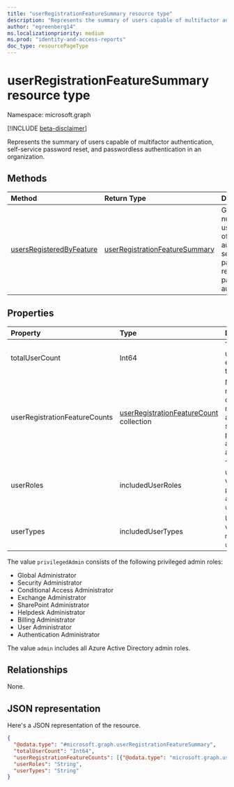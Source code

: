 ```yaml
---
title: "userRegistrationFeatureSummary resource type"
description: "Represents the summary of users capable of multifactor authentication, self-service password reset, and passwordless authentication in an organization."
author: "egreenberg14"
ms.localizationpriority: medium
ms.prod: "identity-and-access-reports"
doc_type: resourcePageType
---
```


# userRegistrationFeatureSummary resource type

Namespace: microsoft.graph

[!INCLUDE [beta-disclaimer](../../includes/beta-disclaimer.md)]

Represents the summary of users capable of multifactor authentication, self-service password reset, and passwordless authentication in an organization.

## Methods

| Method       | Return Type | Description |
|:-------------|:------------|:------------|
| [usersRegisteredByFeature](../api/authenticationmethodsroot-usersregisteredbyfeature.md) | [userRegistrationFeatureSummary](../resources/userregistrationfeaturesummary.md) | Get the number of users capable of multifactor authentication, self-service password reset, and passwordless authentication. |

## Properties

|Property|Type|Description|
|:---|:---|:---|
|totalUserCount|Int64|Total number of users accounts, excluding those that are blocked.|
|userRegistrationFeatureCounts|[userRegistrationFeatureCount](../resources/userregistrationfeaturecount.md) collection|Number of users registered or capable for multifactor authentication, self-service password reset, and passwordless authentication.|
|userRoles|includedUserRoles|The role type of the user. Possible values are: `all`, `privilegedAdmin`, `admin`, `user`, `unknownFutureValue`.|
|userTypes|includedUserTypes|User type. Possible values are: `all`, `member`, `guest`, `unknownFutureValue`.|

The value `privilegedAdmin` consists of the following privileged admin roles:

* Global Administrator
* Security Administrator
* Conditional Access Administrator
* Exchange Administrator
* SharePoint Administrator
* Helpdesk Administrator
* Billing Administrator
* User Administrator
* Authentication Administrator

The value `admin` includes all Azure Active Directory admin roles.

## Relationships

None.

## JSON representation

Here's a JSON representation of the resource.
<!-- {
  "blockType": "resource",
  "@odata.type": "microsoft.graph.userRegistrationFeatureSummary"
}
-->
``` json
{
  "@odata.type": "#microsoft.graph.userRegistrationFeatureSummary",
  "totalUserCount": "Int64",
  "userRegistrationFeatureCounts": [{"@odata.type": "microsoft.graph.userRegistrationFeatureCount"}],
  "userRoles": "String",
  "userTypes": "String"
}
```
